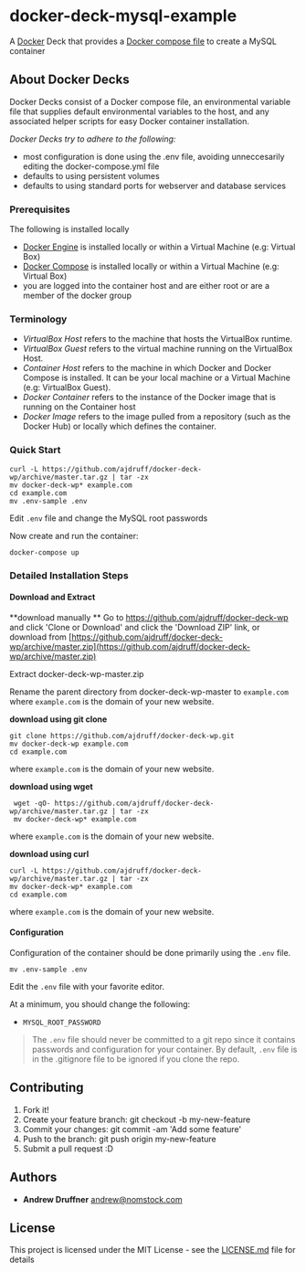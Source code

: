 # docker-deck-mysql-example

A [Docker](https://www.docker.com/what-docker) Deck that provides a [Docker compose file](https://docs.docker.com/compose/compose-file/) to create a MySQL container


## About Docker Decks

Docker Decks consist of a Docker compose file, an environmental variable file that supplies default environmental variables to the host, and any associated helper scripts for easy Docker container installation.

*Docker Decks try to adhere to the following:*

* most configuration is done using the .env file, avoiding unneccesarily editing the docker-compose.yml file
* defaults to using persistent volumes
* defaults to using standard ports for webserver and database services



### Prerequisites

The following is installed locally 

* [Docker Engine](https://docs.docker.com/engine/installation/) is installed locally or within a Virtual Machine (e.g: Virtual Box)
* [Docker Compose](https://docs.docker.com/compose/) is installed locally or within a Virtual Machine (e.g: Virtual Box)
* you are logged into the container host and are either root or are a member of the docker group

### Terminology

* *VirtualBox Host* refers to the machine that hosts the VirtualBox runtime. 
* *VirtualBox Guest* refers to the virtual machine running on the VirtualBox Host.
* *Container Host* refers to the machine in which Docker and Docker Compose is installed. It can be your local machine or a Virtual Machine (e.g: VirtualBox Guest).
* *Docker Container* refers to the instance of the Docker image that is running on the Container host 
* *Docker Image* refers to the image pulled from a repository (such as the Docker Hub) or locally which defines the container.



### Quick Start


    curl -L https://github.com/ajdruff/docker-deck-wp/archive/master.tar.gz | tar -zx
    mv docker-deck-wp* example.com
    cd example.com
    mv .env-sample .env

Edit `.env` file and change the MySQL root passwords

Now create and run the container:

    docker-compose up


### Detailed Installation Steps

#### Download and Extract
**download manually
**
Go to https://github.com/ajdruff/docker-deck-wp and click 'Clone or Download' and click the 'Download ZIP' link, or download from [https://github.com/ajdruff/docker-deck-wp/archive/master.zip](https://github.com/ajdruff/docker-deck-wp/archive/master.zip)

Extract docker-deck-wp-master.zip

Rename the parent directory from docker-deck-wp-master to `example.com` where `example.com` is the domain of your new website.

**download using git clone**


    git clone https://github.com/ajdruff/docker-deck-wp.git
    mv docker-deck-wp example.com
    cd example.com

where `example.com` is the domain of your new website.

**download using wget**


     wget -qO- https://github.com/ajdruff/docker-deck-wp/archive/master.tar.gz | tar -zx
     mv docker-deck-wp* example.com

where `example.com` is the domain of your new website.

**download using curl**


    curl -L https://github.com/ajdruff/docker-deck-wp/archive/master.tar.gz | tar -zx
    mv docker-deck-wp* example.com
    cd example.com

where `example.com` is the domain of your new website.

#### Configuration

Configuration of the container should be done primarily using the `.env` file.

    mv .env-sample .env

Edit the `.env` file with your favorite editor. 

At a minimum, you should change the following:

* `MYSQL_ROOT_PASSWORD`



>The `.env` file should never be committed to a git repo since it contains passwords and configuration for your container. By default, `.env` file is in the .gitignore file to be ignored if you clone the repo.




## Contributing

1. Fork it!
2. Create your feature branch: git checkout -b my-new-feature
3. Commit your changes: git commit -am 'Add some feature'
4. Push to the branch: git push origin my-new-feature
5. Submit a pull request :D




## Authors

* **Andrew Druffner** andrew@nomstock.com

## License

This project is licensed under the MIT License - see the [LICENSE.md](LICENSE.md) file for details

